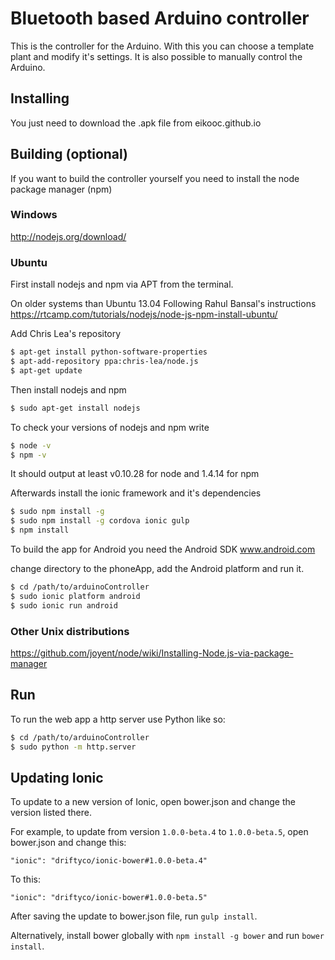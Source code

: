 Bluetooth based Arduino controller
=====================

This is the controller for the Arduino.
With this you can choose a template plant and modify it's settings.
It is also possible to manually control the Arduino.

## Installing

You just need to download the .apk file from eikooc.github.io


## Building (optional)

If you want to build the controller yourself you need to install the node package manager (npm)

### Windows
http://nodejs.org/download/

### Ubuntu

First install nodejs and npm via APT from the terminal.

On older systems than Ubuntu 13.04
Following Rahul Bansal's instructions https://rtcamp.com/tutorials/nodejs/node-js-npm-install-ubuntu/

Add Chris Lea's repository
```bash
$ apt-get install python-software-properties
$ apt-add-repository ppa:chris-lea/node.js
$ apt-get update
```
Then install nodejs and npm
```bash
$ sudo apt-get install nodejs 
```

To check your versions of nodejs and npm write
```bash
$ node -v
$ npm -v
```
It should output at least v0.10.28 for node and 1.4.14 for npm

Afterwards install the ionic framework and it's dependencies
```bash
$ sudo npm install -g 
$ sudo npm install -g cordova ionic gulp
$ npm install
```

To build the app for Android you need the Android SDK
www.android.com

change directory to the phoneApp, add the Android platform and run it.
```bash
$ cd /path/to/arduinoController
$ sudo ionic platform android
$ sudo ionic run android
```

### Other Unix distributions
https://github.com/joyent/node/wiki/Installing-Node.js-via-package-manager

## Run
To run the web app a http server use Python like so:
```bash
$ cd /path/to/arduinoController
$ sudo python -m http.server
```


## Updating Ionic

To update to a new version of Ionic, open bower.json and change the version listed there.

For example, to update from version `1.0.0-beta.4` to `1.0.0-beta.5`, open bower.json and change this:

```
"ionic": "driftyco/ionic-bower#1.0.0-beta.4"
```

To this:

```
"ionic": "driftyco/ionic-bower#1.0.0-beta.5"
```

After saving the update to bower.json file, run `gulp install`.

Alternatively, install bower globally with `npm install -g bower` and run `bower install`.

